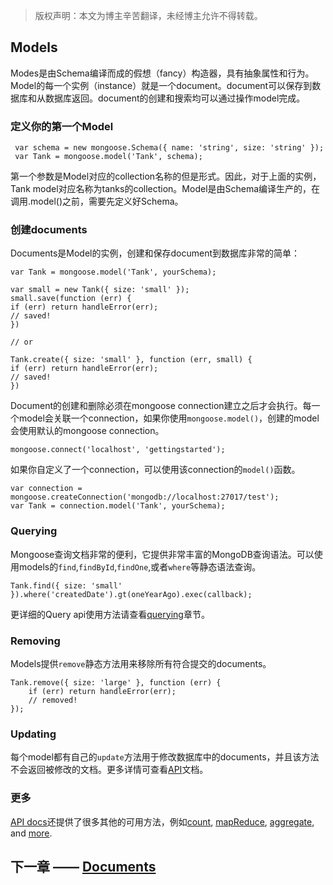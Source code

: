 > 版权声明：本文为博主辛苦翻译，未经博主允许不得转载。

## Models
Modes是由Schema编译而成的假想（fancy）构造器，具有抽象属性和行为。Model的每一个实例（instance）就是一个document。document可以保存到数据库和从数据库返回。document的创建和搜索均可以通过操作model完成。

### 定义你的第一个Model

     var schema = new mongoose.Schema({ name: 'string', size: 'string' });
     var Tank = mongoose.model('Tank', schema);

第一个参数是Model对应的collection名称的但是形式。因此，对于上面的实例，Tank model对应名称为tanks的collection。Model是由Schema编译生产的，在调用.model()之前，需要先定义好Schema。

### 创建documents

Documents是Model的实例，创建和保存document到数据库非常的简单：

    var Tank = mongoose.model('Tank', yourSchema);

    var small = new Tank({ size: 'small' });
    small.save(function (err) {
    if (err) return handleError(err);
    // saved!
    })

    // or

    Tank.create({ size: 'small' }, function (err, small) {
    if (err) return handleError(err);
    // saved!
    })

Document的创建和删除必须在mongoose connection建立之后才会执行。每一个model会关联一个connection，如果你使用`mongoose.model()`，创建的model会使用默认的mongoose connection。

    mongoose.connect('localhost', 'gettingstarted');

如果你自定义了一个connection，可以使用该connection的`model()`函数。

    var connection = mongoose.createConnection('mongodb://localhost:27017/test');
    var Tank = connection.model('Tank', yourSchema);

### Querying

Mongoose查询文档非常的便利，它提供非常丰富的MongoDB查询语法。可以使用models的`find`,`findById`,`findOne`,或者`where`等静态语法查询。

    Tank.find({ size: 'small' }).where('createdDate').gt(oneYearAgo).exec(callback);

更详细的Query api使用方法请查看[querying][]章节。

[querying]: http://mongoosejs.com/docs/api.html#Query

### Removing

Models提供`remove`静态方法用来移除所有符合提交的documents。
   
    Tank.remove({ size: 'large' }, function (err) {
        if (err) return handleError(err);
        // removed!
    });

### Updating

每个model都有自己的`update`方法用于修改数据库中的documents，并且该方法不会返回被修改的文档。更多详情可查看[API][]文档。

[API]:http://mongoosejs.com/docs/api.html#model_Model.update

### 更多
[API docs][]还提供了很多其他的可用方法，例如[count][], [mapReduce][], [aggregate][], and [more][].

## 下一章 —— [Documents][]

[Documents]:https://github.com/dreamFlyingCat/mongoose-API/blob/master/docs/Schemas/Documents.md
[API docs]:http://mongoosejs.com/docs/api.html#model_Model
[count]:http://mongoosejs.com/docs/api.html#model_Model.count
[mapReduce]:http://mongoosejs.com/docs/api.html#model_Model.mapReduce
[aggregate]:http://mongoosejs.com/docs/api.html#model_Model.aggregate
[more]:http://mongoosejs.com/docs/api.html#model_Model.findOneAndRemove








